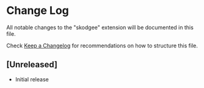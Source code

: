 # Change Log

All notable changes to the "skodgee" extension will be documented in this file.

Check [Keep a Changelog](http://keepachangelog.com/) for recommendations on how to structure this file.

## [Unreleased]

- Initial release